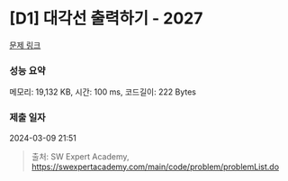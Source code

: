 # [D1] 대각선 출력하기 - 2027 

[문제 링크](https://swexpertacademy.com/main/code/problem/problemDetail.do?contestProbId=AV5QFuZ6As0DFAUq) 

### 성능 요약

메모리: 19,132 KB, 시간: 100 ms, 코드길이: 222 Bytes

### 제출 일자

2024-03-09 21:51



> 출처: SW Expert Academy, https://swexpertacademy.com/main/code/problem/problemList.do